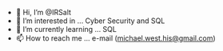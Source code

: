 - 👋 Hi, I’m @IRSalt
- 👀 I’m interested in ... Cyber Security and SQL
- 🌱 I’m currently learning ... SQL
- 📫 How to reach me ... e-mail (michael.west.his@gmail.com)

<!---
IRSalt/IRSalt is a ✨ special ✨ repository because its `README.md` (this file) appears on your GitHub profile.
You can click the Preview link to take a look at your changes.
--->
